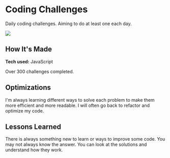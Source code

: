 # Coding Challenges
Daily coding challenges. Aiming to do at least one each day.

<a href="https://www.codewars.com/users/ruinaz90"><img src="https://www.codewars.com/users/ruinaz90/badges/large"></a>

## How It's Made
**Tech used:** JavaScript

Over 300 challenges completed.

## Optimizations
I'm always learning different ways to solve each problem to make them more efficient and more readable. I will often go back to refactor and optimize my code.

## Lessons Learned
There is always something new to learn or ways to improve some code. You may not always know the answer. You can look at the solutions and understand how they work.
